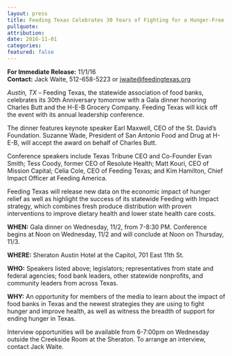 ```yaml
---
layout: press
title: Feeding Texas Celebrates 30 Years of Fighting for a Hunger-Free Texas with State & Community Leaders
pullquote: 
attribution: 
date: 2016-11-01
categories:
featured: false
---  
```

**For Immediate Release:** 11/1/16   
**Contact:** Jack Waite, 512-658-5223 or jwaite@feedingtexas.org

*Austin, TX* – Feeding Texas, the statewide association of food banks, celebrates its 30th Anniversary tomorrow with a Gala dinner honoring Charles Butt and the H-E-B Grocery Company. Feeding Texas will kick off the event with its annual leadership conference.

The dinner features keynote speaker Earl Maxwell, CEO of the St. David’s Foundation. Suzanne Wade, President of San Antonio Food and Drug at H-E-B, will accept the award on behalf of Charles Butt.

Conference speakers include Texas Tribune CEO and Co-Founder Evan Smith; Tess Coody, former CEO of Resolute Health; Matt Kouri, CEO of Mission Capital; Celia Cole, CEO of Feeding Texas; and Kim Hamilton, Chief Impact Officer at Feeding America.

Feeding Texas will release new data on the economic impact of hunger relief as well as highlight the success of its statewide Feeding with Impact strategy, which combines fresh produce distribution with proven interventions to improve dietary health and lower state health care costs.

**WHEN:** Gala dinner on Wednesday, 11/2, from  7-8:30 PM. Conference begins at Noon on Wednesday, 11/2 and will conclude at Noon on Thursday, 11/3.

**WHERE:** Sheraton Austin Hotel at the Capitol, 701 East 11th St.
  
**WHO:** Speakers listed above; legislators; representatives from state and federal agencies; food bank leaders, other statewide nonprofits, and community leaders from across Texas.
 
**WHY:** An opportunity for members of the media to learn about the impact of food banks in Texas and the newest strategies they are using to fight hunger and improve health, as well as witness the breadth of support for ending hunger in Texas.

Interview opportunities will be available from 6-7:00pm on Wednesday outside the Creekside Room at the Sheraton. To arrange an interview, contact Jack Waite.
